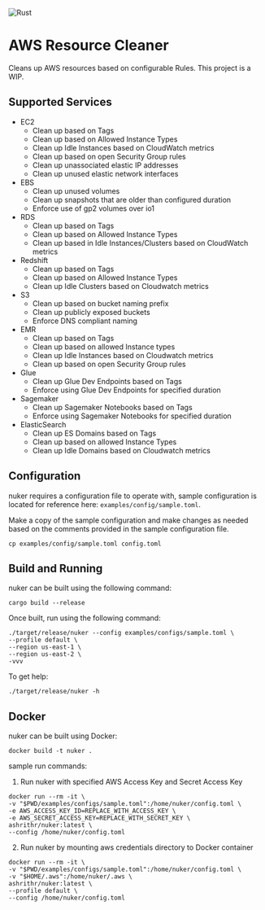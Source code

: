 ![Rust](https://github.com/ashrithr/nuker/workflows/Rust/badge.svg?branch=master)

# AWS Resource Cleaner

Cleans up AWS resources based on configurable Rules. This project is a WIP.

## Supported Services

* EC2
    - Clean up based on Tags
    - Clean up based on Allowed Instance Types
    - Clean up Idle Instances based on CloudWatch metrics
    - Clean up based on open Security Group rules
    - Clean up unassociated elastic IP addresses
    - Clean up unused elastic network interfaces
* EBS
    - Clean up unused volumes
    - Clean up snapshots that are older than configured duration
    - Enforce use of gp2 volumes over io1
* RDS
    - Clean up based on Tags
    - Clean up based on Allowed Instance Types
    - Clean up based in Idle Instances/Clusters based on CloudWatch metrics
* Redshift
    - Clean up based on Tags
    - Clean up based on Allowed Instance Types
    - Clean up Idle Clusters based on Cloudwatch metrics
* S3
    - Clean up based on bucket naming prefix
    - Clean up publicly exposed buckets
    - Enforce DNS compliant naming
* EMR
    - Clean up based on Tags
    - Clean up based on allowed Instance types
    - Clean up Idle Instances based on Cloudwatch metrics
    - Clean up based on open Security Group rules
* Glue
    - Clean up Glue Dev Endpoints based on Tags
    - Enforce using Glue Dev Endpoints for specified duration
* Sagemaker
    - Clean up Sagemaker Notebooks based on Tags
    - Enforce using Sagemaker Notebooks for specified duration
* ElasticSearch
    - Clean up ES Domains based on Tags
    - Clean up based on allowed Instance Types
    - Clean up Idle Domains based on Cloudwatch metrics

## Configuration

nuker requires a configuration file to operate with, sample configuration is located for reference here: `examples/config/sample.toml`.

Make a copy of the sample configuration and make changes as needed based on the comments provided in the sample configuration file.

```
cp examples/config/sample.toml config.toml
```

## Build and Running

nuker can be built using the following command:

```
cargo build --release
```

Once built, run using the following command:

```
./target/release/nuker --config examples/configs/sample.toml \
--profile default \
--region us-east-1 \
--region us-east-2 \
-vvv
```

To get help:

```
./target/release/nuker -h
```

## Docker

nuker can be built using Docker:

```
docker build -t nuker .
```

sample run commands:

1. Run nuker with specified AWS Access Key and Secret Access Key

```
docker run --rm -it \
-v "$PWD/examples/configs/sample.toml":/home/nuker/config.toml \
-e AWS_ACCESS_KEY_ID=REPLACE_WITH_ACCESS_KEY \
-e AWS_SECRET_ACCESS_KEY=REPLACE_WITH_SECRET_KEY \
ashrithr/nuker:latest \
--config /home/nuker/config.toml
```

2. Run nuker by mounting aws credentials directory to Docker container

```
docker run --rm -it \
-v "$PWD/examples/configs/sample.toml":/home/nuker/config.toml \
-v "$HOME/.aws":/home/nuker/.aws \
ashrithr/nuker:latest \
--profile default \
--config /home/nuker/config.toml
```